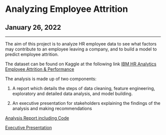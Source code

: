 # Analyzing Employee Attrition
## January 26, 2022

***

The aim of this project is to analyze HR employee data to see what factors may contribute to an employee leaving a company, and to build a model to predict employee attrition.  

The dataset can be found on Kaggle at the following link [IBM HR Analytics Employee Attrition & Performance](https://www.kaggle.com/pavansubhasht/ibm-hr-analytics-attrition-dataset)

The analysis is made up of two components:  

1. A report which details the steps of data cleaning, feature engineering, exploratory and detailed data analysis, and model building.

2. An executive presentation for stakeholders explaining the findings of the analysis and making recommendations


[Analysis Report including Code]()

[Executive Presentation]()
